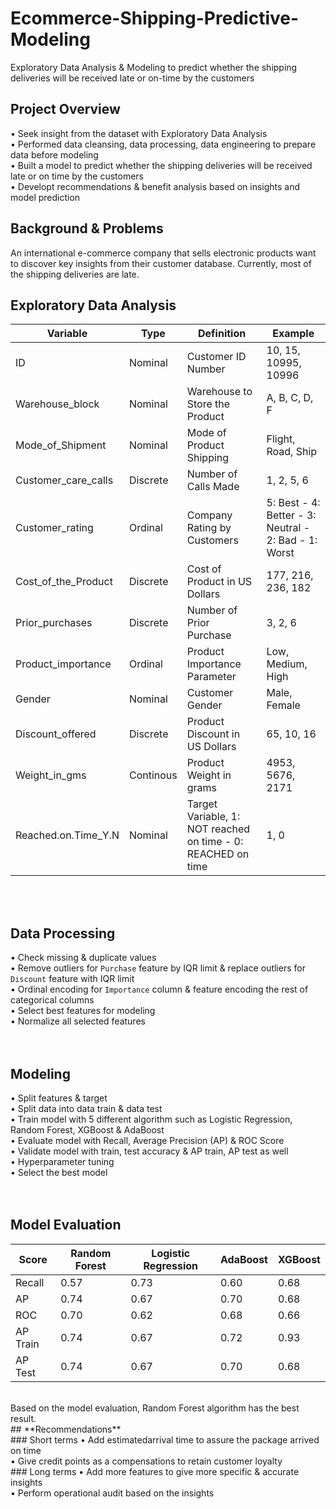 # Ecommerce-Shipping-Predictive-Modeling
Exploratory Data Analysis &amp; Modeling to predict whether the shipping deliveries will be received late or on-time by the customers
<br>
## **Project Overview** 
• Seek insight from the dataset with Exploratory Data Analysis <br>
• Performed data cleansing, data processing, data engineering to prepare data before modeling <br>
• Built a model to predict whether the shipping deliveries will be received late or on time by the customers <br>
• Developt  recommendations & benefit analysis based on insights and model prediction 
<br>
## **Background & Problems**
An international e-commerce company that sells electronic products want to discover key insights from their customer database. Currently, most of the shipping deliveries are late. 
<br>
## **Exploratory Data Analysis**
| Variable | Type | Definition | Example |
| ----------- | ----------- | ----------- | ----------- |
| ID | Nominal | Customer ID Number | 10, 15, 10995, 10996
| Warehouse_block | Nominal | Warehouse to Store the Product | A, B, C, D, F
| Mode_of_Shipment | Nominal | Mode of Product Shipping | Flight, Road, Ship
| Customer_care_calls | Discrete | Number of Calls Made | 1, 2, 5, 6
| Customer_rating | Ordinal | Company Rating by Customers | 5: Best - 4: Better - 3: Neutral - 2: Bad - 1: Worst
| Cost_of_the_Product | Discrete | Cost of Product in US Dollars | 177, 216, 236, 182
| Prior_purchases | Discrete | Number of Prior Purchase | 3, 2, 6
| Product_importance | Ordinal | Product Importance Parameter | Low, Medium, High
| Gender | Nominal | Customer Gender | Male, Female
| Discount_offered | Discrete | Product Discount in US Dollars | 65, 10, 16
| Weight_in_gms | Continous | Product Weight in grams | 4953, 5676, 2171
| Reached.on.Time_Y.N | Nominal | Target Variable, 1: NOT reached on time - 0: REACHED on time | 1, 0
<br><br>
## **Data Processing**<br>
• Check missing & duplicate values<br>
• Remove outliers for `Purchase` feature by IQR limit & replace outliers for `Discount` feature with IQR limit<br>
• Ordinal encoding for `Importance` column & feature encoding the rest of categorical columns<br>
• Select best features for modeling<br>
• Normalize all selected features <br>
<br><br>
## **Modeling**<br>
• Split features & target<br>
• Split data into data train & data test<br>
• Train model with 5 different algorithm such as Logistic Regression, Random Forest, XGBoost & AdaBoost<br>
• Evaluate model with Recall, Average Precision (AP) & ROC Score<br>
• Validate model with train, test accuracy & AP train, AP test as well<br>
• Hyperparameter tuning<br>
• Select the best model<br>
<br><br>
## **Model Evaluation**
| Score | Random Forest | Logistic Regression | AdaBoost | XGBoost |
| ----------- | ----------- | ----------- | ----------- | ----------- |
| Recall | 0.57 | 0.73 | 0.60 | 0.68 |
| AP | 0.74 | 0.67 | 0.70 | 0.68 |
| ROC | 0.70 | 0.62 | 0.68 | 0.66 |
| AP Train | 0.74 | 0.67 | 0.72 | 0.93 |
| AP Test | 0.74 | 0.67 | 0.70 | 0.68 | 
<br> 
Based on the model evaluation, Random Forest algorithm has the best result.
<br>
## **Recommendations**<br>
### Short terms
• Add estimatedarrival time to assure the package arrived on time<br>
• Give credit points as a compensations to retain customer loyalty<br>
### Long terms
• Add more features to give more specific & accurate insights<br>
• Perform operational audit based on the insights<br>
